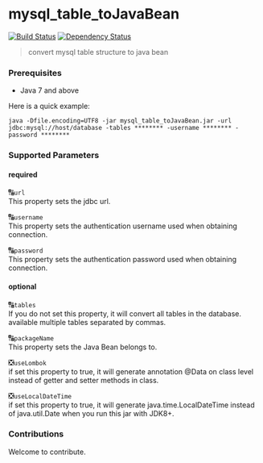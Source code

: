 # mysql_table_toJavaBean
[![Build Status](https://travis-ci.org/tianshuang/mysql_table_toJavaBean.svg?branch=master)](https://travis-ci.org/tianshuang/mysql_table_toJavaBean)
[![Dependency Status](https://www.versioneye.com/user/projects/5797045a4fe91800287177ba/badge.svg?style=flat-square)](https://www.versioneye.com/user/projects/5797045a4fe91800287177ba)

> convert mysql table structure to java bean

### Prerequisites
- Java 7 and above

Here is a quick example:
```
java -Dfile.encoding=UTF8 -jar mysql_table_toJavaBean.jar -url jdbc:mysql://host/database -tables ******** -username ******** -password ********
```

### Supported Parameters

#### required

&#128288;``url``<br/>
This property sets the jdbc url.

&#128288;``username``<br/>
This property sets the authentication username used when obtaining connection.

&#128288;``password``<br/>
This property sets the authentication password used when obtaining connection.

#### optional

&#128288;``tables``<br/>
If you do not set this property, it will convert all tables in the database. available multiple tables separated by commas.

&#128288;``packageName``<br/>
This property sets the Java Bean belongs to.

&#10062;``useLombok``<br/>
if set this property to true, it will generate annotation @Data on class level instead of getter and setter methods in class.

&#10062;``useLocalDateTime``<br/>
if set this property to true, it will generate java.time.LocalDateTime instead of java.util.Date when you run this jar with JDK8+.

### Contributions
Welcome to contribute.